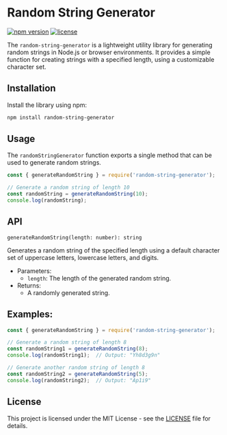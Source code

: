 # Random String Generator

[![npm version](https://img.shields.io/npm/v/random-string-generator.svg)](https://www.npmjs.com/package/random-string-generator)
[![license](https://img.shields.io/npm/l/random-string-generator.svg)](https://github.com/your-username/random-string-generator/blob/main/LICENSE)

The `random-string-generator` is a lightweight utility library for generating random strings in Node.js or browser environments. It provides a simple function for creating strings with a specified length, using a customizable character set.

## Installation

Install the library using npm:

```bash
npm install random-string-generator
```

## Usage
The `randomStringGenerator` function exports a single method that can be used to generate random strings.
```javascript
const { generateRandomString } = require('random-string-generator');

// Generate a random string of length 10
const randomString = generateRandomString(10);
console.log(randomString);
```

## API
`generateRandomString(length: number): string`

Generates a random string of the specified length using a default character set of uppercase letters, lowercase letters, and digits.

- Parameters:
    - `length`: The length of the generated random string.
- Returns:
    - A randomly generated string.

## Examples:
```javascript
const { generateRandomString } = require('random-string-generator');

// Generate a random string of length 8
const randomString1 = generateRandomString(8);
console.log(randomString1);  // Output: "Yh8d3g9n"

// Generate another random string of length 8
const randomString2 = generateRandomString(5);
console.log(randomString2);  // Output: "Ap1i9"
```

## License
This project is licensed under the MIT License - see the [LICENSE](https://github.com/vigneshwarvj/random-string-generator-npm-library#readme) file for details.